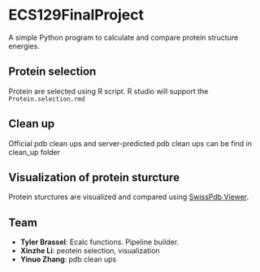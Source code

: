 # ECS129FinalProject
A simple Python program to calculate and compare protein structure energies.

## Protein selection
Protein are selected using R script. R studio will support the ```Protein.selection.rmd```

## Clean up
Official pdb clean ups and server-predicted pdb clean ups can be find in clean_up folder

## Visualization of protein sturcture
Protein sturctures are visualized and compared using [SwissPdb Viewer](https://spdbv.vital-it.ch/). 

## Team
- __Tyler Brassel__: Ecalc functions. Pipeline builder.
- __Xinzhe Li__: peotein selection, visualization
- __Yinuo Zhang__: pdb clean ups

